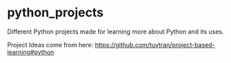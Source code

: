 # python_projects
Different Python projects made for learning more about Python and its uses.

Project Ideas come from here: https://github.com/tuvtran/project-based-learning#python
